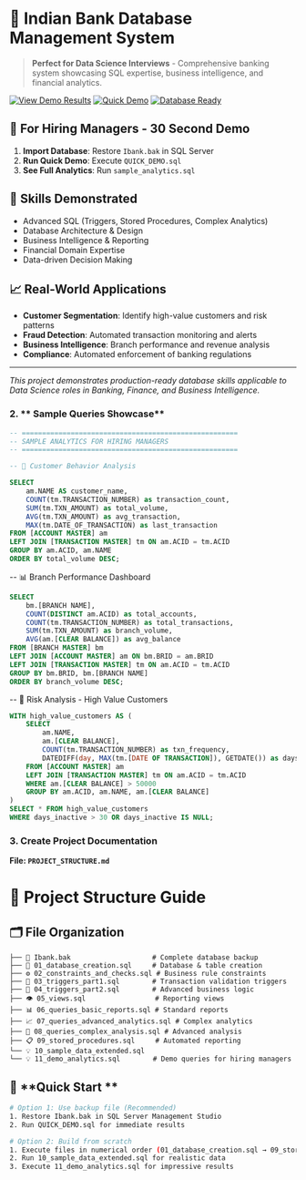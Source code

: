 # 🏦 Indian Bank Database Management System

> **Perfect for Data Science Interviews** - Comprehensive banking system showcasing SQL expertise, business intelligence, and financial analytics.

[![View Demo Results](https://img.shields.io/badge/📊-View%20Demo%20Results-blue)](./DEMO_RESULTS.md)
[![Quick Demo](https://img.shields.io/badge/⚡-Quick%20Demo-green)](./QUICK_DEMO.sql)
[![Database Ready](https://img.shields.io/badge/💾-Database%20Ready-orange)](./Ibank.bak)

## 🚀 **For Hiring Managers - 30 Second Demo**
1. **Import Database**: Restore `Ibank.bak` in SQL Server
2. **Run Quick Demo**: Execute `QUICK_DEMO.sql`  
3. **See Full Analytics**: Run `sample_analytics.sql`

## 💼 **Skills Demonstrated**
- Advanced SQL (Triggers, Stored Procedures, Complex Analytics)
- Database Architecture & Design
- Business Intelligence & Reporting
- Financial Domain Expertise
- Data-driven Decision Making

## 📈 **Real-World Applications**
- **Customer Segmentation**: Identify high-value customers and risk patterns
- **Fraud Detection**: Automated transaction monitoring and alerts
- **Business Intelligence**: Branch performance and revenue analysis
- **Compliance**: Automated enforcement of banking regulations

---
*This project demonstrates production-ready database skills applicable to Data Science roles in Banking, Finance, and Business Intelligence.*

### 2. ** Sample Queries Showcase**

```sql
-- =====================================================
-- SAMPLE ANALYTICS FOR HIRING MANAGERS
-- =====================================================

-- 🎯 Customer Behavior Analysis
```
```sql
SELECT 
    am.NAME AS customer_name,
    COUNT(tm.TRANSACTION_NUMBER) as transaction_count,
    SUM(tm.TXN_AMOUNT) as total_volume,
    AVG(tm.TXN_AMOUNT) as avg_transaction,
    MAX(tm.DATE_OF_TRANSACTION) as last_transaction
FROM [ACCOUNT MASTER] am
LEFT JOIN [TRANSACTION MASTER] tm ON am.ACID = tm.ACID
GROUP BY am.ACID, am.NAME
ORDER BY total_volume DESC;
```
-- 📊 Branch Performance Dashboard
```sql
SELECT 
    bm.[BRANCH NAME],
    COUNT(DISTINCT am.ACID) as total_accounts,
    COUNT(tm.TRANSACTION_NUMBER) as total_transactions,
    SUM(tm.TXN_AMOUNT) as branch_volume,
    AVG(am.[CLEAR BALANCE]) as avg_balance
FROM [BRANCH MASTER] bm
LEFT JOIN [ACCOUNT MASTER] am ON bm.BRID = am.BRID
LEFT JOIN [TRANSACTION MASTER] tm ON am.ACID = tm.ACID
GROUP BY bm.BRID, bm.[BRANCH NAME]
ORDER BY branch_volume DESC;
```
-- 🚨 Risk Analysis - High Value Customers
```sql
WITH high_value_customers AS (
    SELECT 
        am.NAME,
        am.[CLEAR BALANCE],
        COUNT(tm.TRANSACTION_NUMBER) as txn_frequency,
        DATEDIFF(day, MAX(tm.[DATE OF TRANSACTION]), GETDATE()) as days_inactive
    FROM [ACCOUNT MASTER] am
    LEFT JOIN [TRANSACTION MASTER] tm ON am.ACID = tm.ACID
    WHERE am.[CLEAR BALANCE] > 50000
    GROUP BY am.ACID, am.NAME, am.[CLEAR BALANCE]
)
SELECT * FROM high_value_customers
WHERE days_inactive > 30 OR days_inactive IS NULL;
```

### 3. **Create Project Documentation**
**File: `PROJECT_STRUCTURE.md`**

# 📁 Project Structure Guide

## 🗂️ File Organization
```
├── 📄 Ibank.bak                    # Complete database backup
├── 🔧 01_database_creation.sql     # Database & table creation
├── ⚙️ 02_constraints_and_checks.sql # Business rule constraints  
├── 🔄 03_triggers_part1.sql        # Transaction validation triggers
├── 🔄 04_triggers_part2.sql        # Advanced business logic
├── 👁️ 05_views.sql                 # Reporting views
├── 📊 06_queries_basic_reports.sql # Standard reports
├── 📈 07_queries_advanced_analytics.sql # Complex analytics
├── 🧮 08_queries_complex_analysis.sql # Advanced analysis
├── 📋 09_stored_procedures.sql     # Automated reporting
└── 💡 10_sample_data_extended.sql
└── 💡 11_demo_analytics.sql        # Demo queries for hiring managers
```
## 🚀 **Quick Start **
```bash
# Option 1: Use backup file (Recommended)
1. Restore Ibank.bak in SQL Server Management Studio
2. Run QUICK_DEMO.sql for immediate results

# Option 2: Build from scratch  
1. Execute files in numerical order (01_database_creation.sql → 09_stored_procedures.sql)
2. Run 10_sample_data_extended.sql for realistic data
3. Execute 11_demo_analytics.sql for impressive results
```
